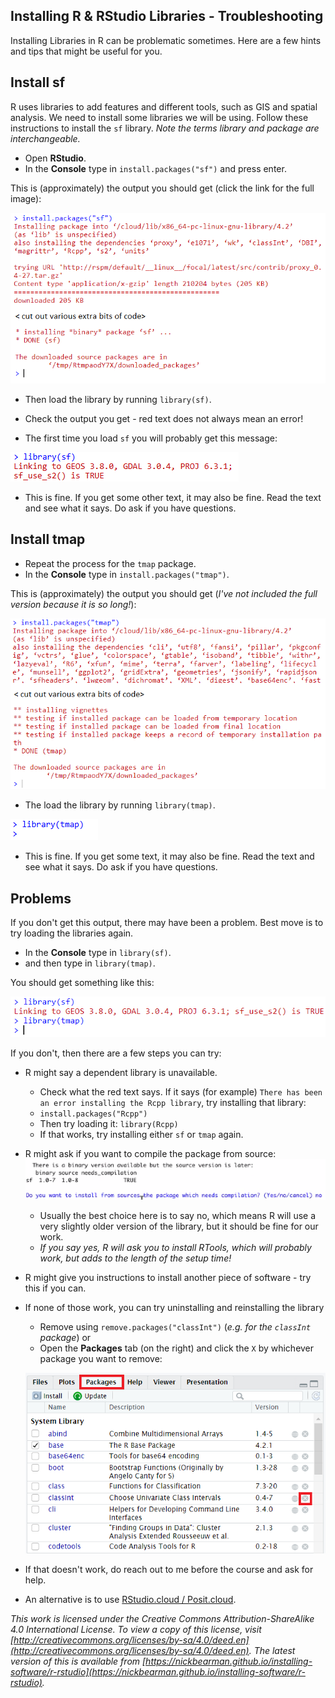 ## Installing R & RStudio Libraries - Troubleshooting

Installing Libraries in R can be problematic sometimes. Here are a few hints and tips that might be useful for you.

## Install sf

R uses libraries to add features and different tools, such as GIS and spatial analysis. We need to install some libraries we will be using. Follow these instructions to install the `sf` library. *Note the terms library and package are interchangeable.*

- Open **RStudio**.
- In the **Console** type in `install.packages("sf")` and press enter.

This is (approximately) the output you should get (click the link for the full image):

[![](images/r-install-packages-sf-success-cut.png)](images/r-install-packages-sf-success-full.png)

- Then load the library by running `library(sf)`.

- Check the output you get - red text does not always mean an error!

- The first time you load `sf` you will probably get this message:

![](images/r-install-packages-sf-success-load.png)

- This is fine. If you get some other text, it may also be fine. Read the text and see what it says. Do ask if you have questions. 

## Install tmap

- Repeat the process for the `tmap` package.
- In the **Console** type in `install.packages("tmap")`.

This is (approximately) the output you should get (*I've not included the full version because it is so long!*):

![](images/r-install-packages-tmap-success-cut.png)

- The load the library by running `library(tmap)`. 

![](images/r-install-packages-tmap-success-load.png)

- This is fine. If you get some text, it may also be fine. Read the text and see what it says. Do ask if you have questions. 


## Problems

If you don't get this output, there may have been a problem. Best move is to try loading the libraries again.

- In the **Console** type in `library(sf)`.
- and then type in `library(tmap)`.

You should get something like this:

![](images/r-load-library-success-sf-tmap.png)

If you don't, then there are a few steps you can try:

- R might say a dependent library is unavailable. 
	- Check what the red text says. If it says (for example) `There has been an error installing the Rcpp library`, try installing that library:
	- `install.packages("Rcpp")`
	- Then try loading it: `library(Rcpp)`
	- If that works, try installing either `sf` or `tmap` again.
- R might ask if you want to compile the package from source:
	![](images/r-binary-version.png)
	- Usually the best choice here is to say no, which means R will use a very slightly older version of the library, but it should be fine for our work. 
	- *If you say yes, R will ask you to install RTools, which will probably work, but adds to the length of the setup time!*
	
- R might give you instructions to install another piece of software - try this if you can.
 
- If none of those work, you can try uninstalling and reinstalling the library
	- Remove using `remove.packages("classInt")` (*e.g. for the `classInt` package*) or
	- Open the **Packages** tab (on the right) and click the `X` by whichever package you want to remove:
	
	![](images/r-remove-packages.png)
	
- If that doesn't work, do reach out to me before the course and ask for help.

- An alternative is to use [RStudio.cloud / Posit.cloud](r-rstudio.html#posit-cloud). 

*This work is licensed under the Creative Commons Attribution-ShareAlike 4.0 International License. To view a copy of this license, visit [http://creativecommons.org/licenses/by-sa/4.0/deed.en](http://creativecommons.org/licenses/by-sa/4.0/deed.en). The latest version of this is available from [https://nickbearman.github.io/installing-software/r-rstudio](https://nickbearman.github.io/installing-software/r-rstudio).*

